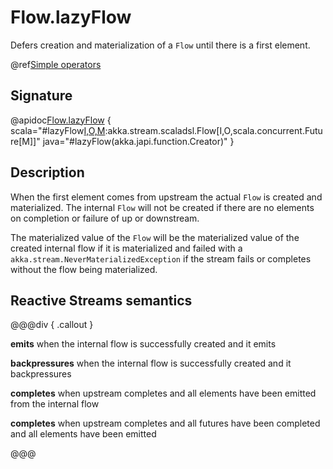 # Flow.lazyFlow

Defers creation and materialization of a `Flow` until there is a first element.

@ref[Simple operators](../index.md#simple-operators)

## Signature

@apidoc[Flow.lazyFlow](Flow$) { scala="#lazyFlow[I,O,M](create:()=&gt;akka.stream.scaladsl.Flow[I,O,M]):akka.stream.scaladsl.Flow[I,O,scala.concurrent.Future[M]]" java="#lazyFlow(akka.japi.function.Creator)" }


## Description

When the first element comes from upstream the actual `Flow` is created and materialized.
The internal `Flow` will not be created if there are no elements on completion or failure of up or downstream.

The materialized value of the `Flow` will be the materialized value of the created internal flow if it is materialized
and failed with a `akka.stream.NeverMaterializedException` if the stream fails or completes without the flow being materialized.

## Reactive Streams semantics

@@@div { .callout }

**emits** when the internal flow is successfully created and it emits

**backpressures** when the internal flow is successfully created and it backpressures

**completes** when upstream completes and all elements have been emitted from the internal flow

**completes** when upstream completes and all futures have been completed and all elements have been emitted

@@@

